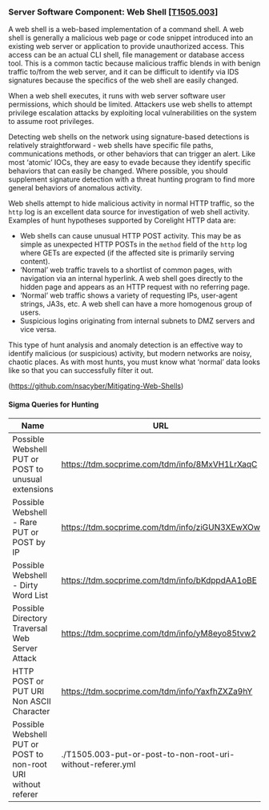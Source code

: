 ### Server Software Component: Web Shell [\[T1505.003\]](https://attack.mitre.org/techniques/T1505/003)

A web shell is a web-based implementation of a command shell.  A web shell is generally a malicious web page or code snippet introduced into an existing web server or application to provide unauthorized access.  This access can be an actual CLI shell, file management or database access tool.  This is a common tactic because malicious traffic blends in with benign traffic to/from the web server, and it can be difficult to identify via IDS signatures because the specifics of the web shell are easily changed.

When a web shell executes, it runs with web server software user permissions, which should be limited. Attackers use web shells to attempt privilege escalation attacks by exploiting local vulnerabilities on the system to assume root privileges.

Detecting web shells on the network using signature-based detections is relatively straightforward - web shells have specific file paths, communications methods, or other behaviors that can trigger an alert.  Like most ‘atomic’ IOCs, they are easy to evade because they identify specific behaviors that can easily be changed. Where possible, you should supplement signature detection with a threat hunting program to find more general behaviors of anomalous activity.

Web shells attempt to hide malicious activity in normal HTTP traffic, so the `http` log is an excellent data source for investigation of web shell activity.  Examples of hunt hypotheses supported by Corelight HTTP data are:

- Web shells can cause unusual HTTP POST activity.  This may be as simple as unexpected HTTP POSTs in the `method` field of the `http` log where GETs are expected (if the affected site is primarily serving content).
- ‘Normal’ web traffic travels to a shortlist of common pages, with navigation via an internal hyperlink.  A web shell goes directly to the hidden page and appears as an HTTP request with no referring page.
- ‘Normal’ web traffic shows a variety of requesting IPs, user-agent strings, JA3s, etc.  A web shell can have a more homogenous group of users.
- Suspicious logins originating from internal subnets to DMZ servers and vice versa.

This type of hunt analysis and anomaly detection is an effective way to identify malicious (or suspicious) activity, but modern networks are noisy, chaotic places. As with most hunts, you must know what ‘normal’ data looks like so that you can successfully filter it out.

(https://github.com/nsacyber/Mitigating-Web-Shells)

#### Sigma Queries for Hunting

|Name|URL|
|--|--|
|Possible Webshell PUT or POST to unusual extensions|https://tdm.socprime.com/tdm/info/8MxVH1LrXaqC |
|Possible Webshell - Rare PUT or POST by IP|https://tdm.socprime.com/tdm/info/ziGUN3XEwXOw |
|Possible Webshell - Dirty Word List|https://tdm.socprime.com/tdm/info/bKdppdAA1oBE |
|Possible Directory Traversal Web Server Attack|https://tdm.socprime.com/tdm/info/yM8eyo85tvw2 |
|HTTP POST or PUT URI Non ASCII Character|https://tdm.socprime.com/tdm/info/YaxfhZXZa9hY |
|Possible Webshell PUT or POST to non-root URI without referer|./T1505.003-put-or-post-to-non-root-uri-without-referer.yml|
